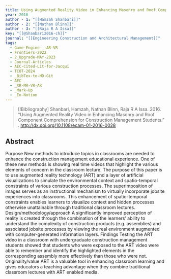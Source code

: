 ```yaml
---
title: Using Augmented Reality Video in Enhancing Masonry and Roof Component Comprehension for Construction Management Students
year: 2016
author - 1: "[[Hamzah Shanbari]]"
author - 2: "[[Nathan Blinn]]"
author - 3: "[[Raja R A Issa]]"
key: "[[@Shanbari2016-ch]]"
journal: "[[Engineering Construction and Architectural Management]]"
tags:
  - Game-Engine-_-AR-VR
  - Frontiers-2022
  - 2_Upgrade-MAY-2023
  - Journal-Articles
  - AEC-Cited-Lit-for-Jacqui
  - TCOT-2024
  - _BibTex-to-MD-Git
  - AEC
  - _XR-MR-VR-AR
  - _Mark-Up
  - _In-Notion
---
```


> [!Bibliography]
> Shanbari, Hamzah, Nathan Blinn, Raja R A Issa. 2016. “Using Augmented Reality Video in Enhancing Masonry and Roof Component Comprehension for Construction Management Students.” . http://dx.doi.org/10.1108/ecam-01-2016-0028

## Abstract
Purpose New methods to introduce topics in classrooms are needed to enhance the construction management educational experience. One of these new methods is showing real time videos that highlight the various elements of concern in the classroom lecture. The purpose of this paper is to use augmented reality technology (ART) and a layer of artificial visualizations to simulate the environmental context and spatio-temporal constraints of various construction processes. The superimposition of images serves as an instructional mechanism to virtually incorporate jobsite experiences into classrooms. This enhancement of spatio-temporal constraints enables learners to visualize context and hidden processes otherwise unattainable through traditional classroom lectures. Design/methodology/approach A significantly improved perception of reality is created through the combination of the learners’ ability to understand the complexity of construction products (e.g. assemblies) and associated jobsite processes by viewing the real environment augmented with computer-generated information layers. Findings Testing the ART video in a classroom with undergraduate construction management students showed that students who were exposed to the ART video were able to remember and identify the highlighted elements in the corresponding assembly more effectively than those who were not. Originality/value ART is a valuable tool in enhancing classroom learning and gives educators a teaching advantage when they combine traditional classroom lectures with ART enabled media.